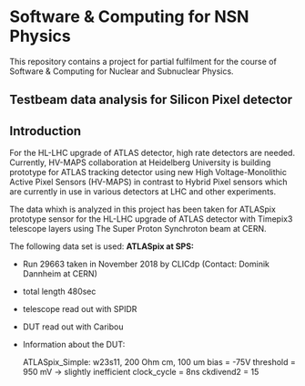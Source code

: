 # Software & Computing for NSN Physics
This repository contains a project for partial fulfilment for the course of Software & Computing for Nuclear and Subnuclear Physics.

## Testbeam data analysis for Silicon Pixel detector

## Introduction
For the HL-LHC upgrade of ATLAS detector, high rate detectors are needed. Currently, HV-MAPS collaboration at Heidelberg University is building prototype for ATLAS tracking detector using new High Voltage-Monolithic Active Pixel Sensors (HV-MAPS) in contrast to Hybrid Pixel sensors which are currently in use in various detectors at LHC and other experiments.


The data whixh is analyzed in this project has been taken for ATLASpix prototype sensor for the HL-LHC upgrade of ATLAS detector with Timepix3 telescope layers using The Super Proton Synchroton beam at CERN.

The following data set is used:
 **ATLASpix at SPS:**

- Run 29663 taken in November 2018 by CLICdp (Contact: Dominik Dannheim at CERN)
- total length 480sec
- telescope read out with SPIDR
- DUT read out with Caribou
- Information about the DUT:

	ATLASpix_Simple: w23s11, 200 Ohm cm, 100 um
	bias = -75V
	threshold = 950 mV -> slightly inefficient
	clock_cycle = 8ns
	ckdivend2 = 15


